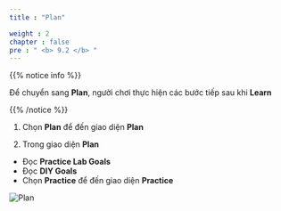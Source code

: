 ```yaml
---
title : "Plan"

weight : 2
chapter : false
pre : " <b> 9.2 </b> "
---
```


{{% notice info %}}

Để chuyển sang **Plan**, người chơi thực hiện các bước tiếp sau khi **Learn**

{{% /notice %}}

1. Chọn **Plan** để đến giao diện **Plan**

2. Trong giao diện **Plan**

- Đọc **Practice Lab Goals**
- Đọc **DIY Goals**
- Chọn **Practice** để đến giao diện **Practice**

![Plan](/images/9.-connectvpc/9.2-plan/1-plan.png?width=90pc)


